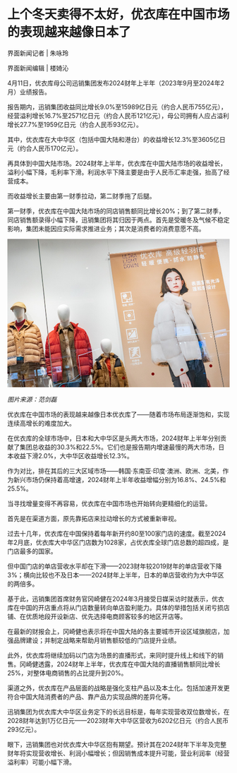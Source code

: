# 上个冬天卖得不太好，优衣库在中国市场的表现越来越像日本了

界面新闻记者 | 朱咏玲

界面新闻编辑 | 楼婍沁

4月11日，优衣库母公司迅销集团发布2024财年上半年（2023年9月至2024年2月）业绩报告。

报告期内，迅销集团收益同比增长9.0%至15989亿日元（约合人民币755亿元），经营溢利增长16.7%至2571亿日元（约合人民币121亿元），母公司拥有人应占溢利增长27.7%至1959亿日元（约合人民币93亿元）。

其中，优衣库在大中华区（包括中国大陆和港台）的收益增长12.3%至3605亿日元（约合人民币170亿元）。

再具体到中国大陆市场。2024财年上半年，优衣库在中国大陆市场的收益增长，溢利小幅下降，毛利率下滑。利润水平下降主要是由于人民币汇率走强，抬高了经营成本。

而收益增长主要由第一财季拉动，第二财季拖了后腿。

第一财季，优衣库在中国大陆市场的同店销售额同比增长20%；到了第二财季，同店销售额录得小幅下降，迅销集团将其归因于两点。首先是受暖冬及气候不稳定影响，集团未能因应实际需求推进业务；其次是消费者的消费意愿不高。

![b644d8f64b0fca793ec07ebde98c7cb4.jpg](https://raw.githubusercontent.com/qqhsx/qqnews_image/main/2024/04/11/上个冬天卖得不太好，优衣库在中国市场的表现越来越像日本了/b644d8f64b0fca793ec07ebde98c7cb4.jpg)

_图片来源：范剑磊_

优衣库在中国市场的表现越来越像日本优衣库了——随着市场布局逐渐饱和，实现连续高增长的难度加大。

在优衣库的全球市场中，日本和大中华区是头两大市场，2024财年上半年分别贡献了集团总收益的30.3%和22.5%。它们也是报告期内增速最慢的两大市场，日本收益下滑2.0%，大中华区收益增长12.3%。

作为对比，排在其后的三大区域市场——韩国·东南亚·印度·澳洲、欧洲、北美，作为新兴市场仍保持着高增速，2024财年上半年收益增幅分别为16.8%、24.5%和25.5%。

当寻找增量变得不再容易，优衣库在中国市场也开始转向更精细化的运营。

首先是在渠道方面，原先靠拓店来拉动增长的方式被重新审视。

过去十几年，优衣库在中国保持着每年新开约80至100家门店的速度。截至2024年2月底，优衣库大中华区门店数为1028家，占优衣库全球门店总数的超四成，是门店最多的国家。

但中国门店的单店营收水平却在下滑——2023财年较2019财年的单店营收下降3%；横向比较也不及日本——2024财年上半年，日本的单店营收约为大中华区的两倍多。

基于此，迅销集团首席财务官冈崎健在2024年3月接受日媒采访时就表示，优衣库在中国的开店重点将从门店数量转向单店盈利能力。具体的举措包括关闭亏损店铺、在优质地段开设新店、优先选择电商顾客较多的地区开店等。

在最新的财报会上，冈崎健也表示将在中国大陆的各主要城市开设区域旗舰店，加强品牌建设；并制定战略来帮助月销售额较低的门店提升业绩。

此外，优衣库将继续加码以门店为场景的直播形式，来同时提升线上和线下的销售。冈崎健透露，2024财年上半年，优衣库在中国大陆的直播销售额同比增长25%，对整体电商销售的占比提升到20%。

渠道之外，优衣库在产品层面的战略是强化支柱产品以及本土化。包括加速开发更符合中国大陆消费者的产品、靠产品力实现品牌的差异化等。

迅销集团为优衣库大中华区业务定下的长远目标是，每年实现营收双位数增长，在2028财年达到1万亿日元——2023财年大中华区营收为6202亿日元（约合人民币293亿元）。

眼下，迅销集团也对优衣库大中华区抱有期望。预计其在2024财年下半年及完整财年将实现营收增长、利润小幅增长；但因销售成本提升可能，营业利润率（经营溢利率）可能小幅下滑。

